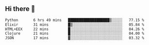 ## Hi there 👋

<!--
**whirlun/whirlun** is a ✨ _special_ ✨ repository because its `README.md` (this file) appears on your GitHub profile.

Here are some ideas to get you started:

- 🔭 I’m currently working on ...
- 🌱 I’m currently learning ...
- 👯 I’m looking to collaborate on ...
- 🤔 I’m looking for help with ...
- 💬 Ask me about ...
- 📫 How to reach me: ...
- 😄 Pronouns: ...
- ⚡ Fun fact: ...
-->
<!--START_SECTION:waka-->

```txt
Python       6 hrs 49 mins   ███████████████████▒░░░░░   77.15 %
Elixir       31 mins         █▒░░░░░░░░░░░░░░░░░░░░░░░   05.84 %
HTML+EEX     22 mins         █░░░░░░░░░░░░░░░░░░░░░░░░   04.26 %
Clojure      21 mins         █░░░░░░░░░░░░░░░░░░░░░░░░   04.00 %
JSON         17 mins         ▓░░░░░░░░░░░░░░░░░░░░░░░░   03.32 %
```

<!--END_SECTION:waka-->
